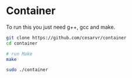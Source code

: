 # Container

To run this you just need g++, gcc and make. 

```sh
git clone https://github.com/cesarvr/container
cd container 

# run Make 
make 

sudo ./container 
```
